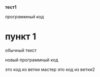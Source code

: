**тест1**

*программный код*

# пункт 1

обычный текст

новый программный код 

это код из ветки мастер
это код из ветки2
